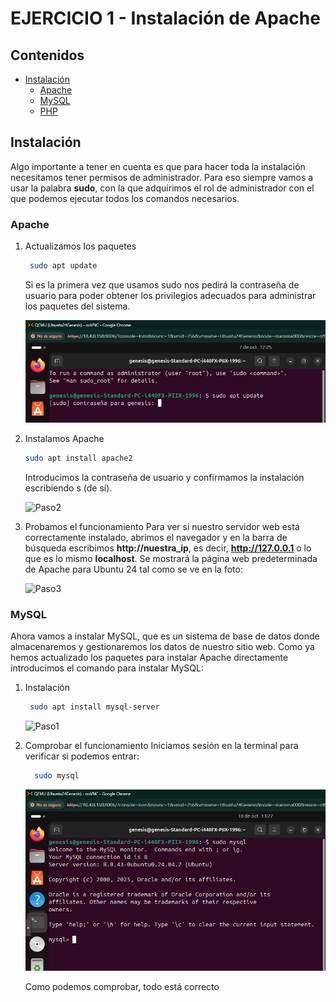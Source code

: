 # EJERCICIO 1 - Instalación de Apache

## Contenidos
- [Instalación](#instalación)
  - [Apache](#apache)
  - [MySQL](#mysql)
  - [PHP](#php)

## Instalación
Algo importante a tener en cuenta es que para hacer toda la instalación necesitamos tener permisos de administrador. Para eso siempre vamos a usar la palabra **sudo**, con la que adquirimos el rol de administrador con el que podemos ejecutar todos los comandos necesarios. 

### Apache
1. Actualizamos los paquetes
   ```bash
    sudo apt update
   ```
    Si es la primera vez que usamos sudo nos pedirá la contraseña de usuario para poder obtener los privilegios adecuados para administrar los paquetes del sistema.

   ![Paso1](/recursos/apache1.png)


3. Instalamos Apache
    ```bash
    sudo apt install apache2
   ```
   Introducimos la contraseña de usuario y confirmamos la instalación escribiendo s (de sí).

   ![Paso2](/recursos/apache2.png)
   

5. Probamos el funcionamiento
   Para ver si nuestro servidor web está correctamente instalado, abrimos el navegador y en la barra de búsqueda escribimos **http://nuestra_ip**, es decir, **http://127.0.0.1** o lo
   que es lo mismo **localhost**.
   Se mostrará la página web predeterminada de Apache para Ubuntu 24 tal como se ve en la foto:


   ![Paso3](/recursos/apache3.png)
   
   
### MySQL
Ahora vamos a instalar MySQL, que es un sistema de base de datos donde almacenaremos y gestionaremos los datos de nuestro sitio web.
Como ya hemos actualizado los paquetes para instalar Apache directamente introducimos el comando para instalar MySQL:

1. Instalación
   ```bash
    sudo apt install mysql-server
    ```
   
   ![Paso1](/recursos/mysql1.png)

2. Comprobar el funcionamiento
   Iniciamos sesión en la terminal para verificar si podemos entrar:
   ```bash
     sudo mysql
   ```
   
   ![Paso2](/recursos/mysql2.png)
   

   Como podemos comprobar, todo está correcto


   









   

   

   
   


